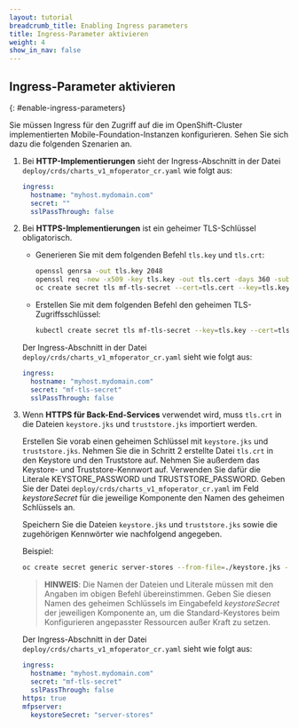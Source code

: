 ```yaml
---
layout: tutorial
breadcrumb_title: Enabling Ingress parameters
title: Ingress-Parameter aktivieren
weight: 4
show_in_nav: false
---
```

<!-- NLS_CHARSET=UTF-8 -->
## Ingress-Parameter aktivieren
{: #enable-ingress-parameters}

Sie müssen Ingress für den Zugriff auf die im OpenShift-Cluster implementierten Mobile-Foundation-Instanzen konfigurieren. Sehen Sie sich dazu die folgenden Szenarien an. 

1. Bei **HTTP-Implementierungen** sieht der Ingress-Abschnitt in der Datei `deploy/crds/charts_v1_mfoperator_cr.yaml` wie folgt aus:

    ```yaml
    ingress:
      hostname: "myhost.mydomain.com"
      secret: ""
      sslPassThrough: false
    ```

2. Bei **HTTPS-Implementierungen** ist ein geheimer TLS-Schlüssel obligatorisch.
    * Generieren Sie mit dem folgenden Befehl `tls.key` und `tls.crt`:

      ```bash
      openssl genrsa -out tls.key 2048
      openssl req -new -x509 -key tls.key -out tls.cert -days 360 -subj /CN=myhost.mydomain.com
      oc create secret tls mf-tls-secret --cert=tls.cert --key=tls.key
      ```

    * Erstellen Sie mit dem folgenden Befehl den geheimen TLS-Zugriffsschlüssel:

      ```bash
      kubectl create secret tls mf-tls-secret --key=tls.key --cert=tls.crt
      ```

    Der Ingress-Abschnitt in der Datei `deploy/crds/charts_v1_mfoperator_cr.yaml` sieht wie folgt aus:

    ```yaml
    ingress:
      hostname: "myhost.mydomain.com"
      secret: "mf-tls-secret"
      sslPassThrough: false
    ```

3. Wenn **HTTPS für Back-End-Services** verwendet wird, muss `tls.crt` in die Dateien `keystore.jks` und `truststore.jks` importiert werden.

    Erstellen Sie vorab einen geheimen Schlüssel mit `keystore.jks` und `truststore.jks`. Nehmen Sie die in Schritt 2 erstellte Datei `tls.crt` in den Keystore und den Truststore auf. Nehmen Sie außerdem das Keystore- und Truststore-Kennwort auf. Verwenden Sie dafür die Literale KEYSTORE_PASSWORD und TRUSTSTORE_PASSWORD. Geben Sie der Datei `deploy/crds/charts_v1_mfoperator_cr.yaml` im Feld *keystoreSecret* für die jeweilige Komponente den Namen des geheimen Schlüssels an.

    Speichern Sie die Dateien `keystore.jks` und `truststore.jks` sowie die zugehörigen Kennwörter wie nachfolgend angegeben.

    Beispiel: 

    ```bash
    oc create secret generic server-stores --from-file=./keystore.jks --from-file=./truststore.jks --from-literal=KEYSTORE_PASSWORD=worklight --from-literal=TRUSTSTORE_PASSWORD=worklight
    ```

    > **HINWEIS**: Die  Namen der Dateien und Literale müssen mit den Angaben im obigen Befehl übereinstimmen. Geben Sie diesen Namen des geheimen Schlüssels im Eingabefeld *keystoreSecret* der jeweiligen Komponente an, um die Standard-Keystores beim Konfigurieren angepasster Ressourcen außer Kraft zu setzen. 

    Der Ingress-Abschnitt in der Datei `deploy/crds/charts_v1_mfoperator_cr.yaml` sieht wie folgt aus:

    ```yaml
    ingress:
      hostname: "myhost.mydomain.com"
      secret: "mf-tls-secret"
      sslPassThrough: false
    https: true
    mfpserver:
      keystoreSecret: "server-stores"
    ```  
